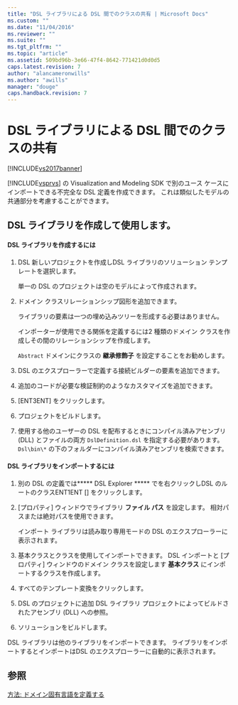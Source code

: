 ```yaml
---
title: "DSL ライブラリによる DSL 間でのクラスの共有 | Microsoft Docs"
ms.custom: ""
ms.date: "11/04/2016"
ms.reviewer: ""
ms.suite: ""
ms.tgt_pltfrm: ""
ms.topic: "article"
ms.assetid: 509bd96b-3e66-47f4-8642-771421d0d0d5
caps.latest.revision: 7
author: "alancameronwills"
ms.author: "awills"
manager: "douge"
caps.handback.revision: 7
---
```

# DSL ライブラリによる DSL 間でのクラスの共有
[!INCLUDE[vs2017banner](../code-quality/includes/vs2017banner.md)]

[!INCLUDE[vsprvs](../code-quality/includes/vsprvs_md.md)] の Visualization and Modeling SDK で別のユース ケースにインポートできる不完全な DSL 定義を作成できます。  これは類似したモデルの共通部分を考慮することができます。  
  
## DSL ライブラリを作成して使用します。  
  
#### DSL ライブラリを作成するには  
  
1.  DSL 新しいプロジェクトを作成しDSL ライブラリのソリューション テンプレートを選択します。  
  
     単一の DSL のプロジェクトは空のモデルによって作成されます。  
  
2.  ドメイン クラスリレーションシップ図形を追加できます。  
  
     ライブラリの要素は一つの埋め込みツリーを形成する必要はありません。  
  
     インポーターが使用できる関係を定義するには2 種類のドメイン クラスを作成しその間のリレーションシップを作成します。  
  
     `Abstract` ドメインにクラスの  **継承修飾子**  を設定することをお勧めします。  
  
3.  DSL のエクスプローラーで定義する接続ビルダーの要素を追加できます。  
  
4.  追加のコードが必要な検証制約のようなカスタマイズを追加できます。  
  
5.  \[ENT3ENT\] をクリックします。  
  
6.  プロジェクトをビルドします。  
  
7.  使用する他のユーザーの DSL を配布するときにコンパイル済みアセンブリ \(DLL\) とファイルの両方 `DslDefinition.dsl` を指定する必要があります。  `Dsl\bin\*` の下のフォルダーにコンパイル済みアセンブリを検索できます。  
  
#### DSL ライブラリをインポートするには  
  
1.  別の DSL の定義では**\*\*\* DSL Explorer \*\*\*** でを右クリックしDSL のルートのクラスENT1ENT \[\] をクリックします。  
  
2.  \[プロパティ\] ウィンドウでライブラリ  **ファイル パス**  を設定します。  相対パスまたは絶対パスを使用できます。  
  
     インポート ライブラリは読み取り専用モードの DSL のエクスプローラーに表示されます。  
  
3.  基本クラスとクラスを使用してインポートできます。  DSL インポートと \[プロパティ\] ウィンドウのドメイン クラスを設定します  **基本クラス**  にインポートするクラスを作成します。  
  
4.  すべてのテンプレート変換をクリックします。  
  
5.  DSL のプロジェクトに追加 DSL ライブラリ プロジェクトによってビルドされたアセンブリ \(DLL\) への参照。  
  
6.  ソリューションをビルドします。  
  
 DSL ライブラリは他のライブラリをインポートできます。  ライブラリをインポートするとインポートはDSL のエクスプローラーに自動的に表示されます。  
  
## 参照  
 [方法: ドメイン固有言語を定義する](../modeling/how-to-define-a-domain-specific-language.md)